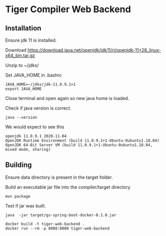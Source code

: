 # Tiger Compiler Web Backend

## Installation

Ensure jdk 11 is installed.

Download https://download.java.net/openjdk/jdk11/ri/openjdk-11+28_linux-x64_bin.tar.gz

Unzip to ~/jdks/

Set JAVA_HOME in .bashrc

```
JAVA_HOME=~/jdks/jdk-11.0.9.1+1
export JAVA_HOME
```

Close terminal and open again so new java home is loaded. 

Check if java version is correct.

```
java --version
```

We would expect to see this

```
openjdk 11.0.9.1 2020-11-04
OpenJDK Runtime Environment (build 11.0.9.1+1-Ubuntu-0ubuntu1.18.04)
OpenJDK 64-Bit Server VM (build 11.0.9.1+1-Ubuntu-0ubuntu1.18.04, mixed mode, sharing)

```


## Building

Ensure data directory is present in the target folder.

Build an executable jar file into the compiler/target directory

```
mvn package
```

Test if jar was built.

```
java  -jar target/gs-spring-boot-docker-0.1.0.jar

```

```
docker build -t tiger-web-backend .
docker run --rm -p 8080:8080 tiger-web-backend
```